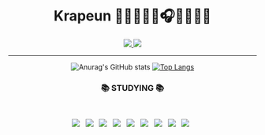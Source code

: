 <!--
**krapeun/krapeun** is a ✨ _special_ ✨ repository because its `README.md` (this file) appears on your GitHub profile.

Here are some ideas to get you started:

- 🔭 I’m currently working on ...
- 🌱 I’m currently learning ...
- 👯 I’m looking to collaborate on ...
- 🤔 I’m looking for help with ...
- 💬 Ask me about ...
- 📫 How to reach me: ...
- 😄 Pronouns: ...
- ⚡ Fun fact: ...
-->


<div align=center>

# Krapeun 🐥🐣👩‍💻🎨🎧🥁🎹🎥📸
  
  
  
  

  
<a href="https://krapeun.tistory.com">
    <img 
        src="http://img.shields.io/badge/-Tistory-181717?style=for-the-badge&logo=Storyblok&logoColor=white&link=https://krapeun.tistory.com"
        style=for-the-badge/>
</a>
  
<a href="mailto:qkrwldms1127@gmail.com">
    <img 
        src="http://img.shields.io/badge/Gmail-d14836?style=for-the-badge&logo=Gmail&logoColor=white&link=mailto:qkrwldms1127@gmail.com"
        style=for-the-badge/>
</a>
  
  
------

  

![Anurag's GitHub stats](https://github-readme-stats.vercel.app/api?username=krapeun&show_icons=true&theme=onedark)
[![Top Langs](https://github-readme-stats.vercel.app/api/top-langs/?username=krapeun&layout=compact&theme=dracula)](https://github.com/anuraghazra/github-readme-stats)




<h3 align="center"><b>📚 STUDYING 📚</b></h3>
</br>
<p align="center">
<img src="https://img.shields.io/badge/C++-00599C?style-flat&logo=c%2B%2B&logoColor=white"/></a> &nbsp
<img src="https://img.shields.io/badge/Python-3776AB?style=flat&logo=Python&logoColor=white"/></a> &nbsp
<img src="https://img.shields.io/badge/Tensorflow-FF6F00?style=flat&logo=Tensorflow&logoColor=white"/></a> &nbsp
<img src="https://img.shields.io/badge/.NET-512BD4?style=flat&logo=.NET&logoColor=white"/></a> &nbsp
<img src="https://img.shields.io/badge/Linux-FCC624?style=flat&logo=linux&logoColor=black"> &nbsp
<img src="https://img.shields.io/badge/MySQL-4479A1?style=flat&logo=MySQL&logoColor=white"/></a> &nbsp 
<img src="https://img.shields.io/badge/VisualStudio-5C2D91?style=flat&logo=Visual-Studio&logoColor=white"/></a> &nbsp 
<img src="https://img.shields.io/badge/Pycharm-000000?style=flat&logo=Pycharm&logoColor=white"/></a> &nbsp 
<img src="https://img.shields.io/badge/Github-181717?style=flat&logo=github&logoColor=white"> &nbsp
  
